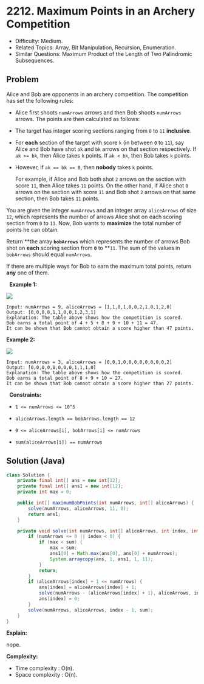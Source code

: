 # 2212. Maximum Points in an Archery Competition

- Difficulty: Medium.
- Related Topics: Array, Bit Manipulation, Recursion, Enumeration.
- Similar Questions: Maximum Product of the Length of Two Palindromic Subsequences.

## Problem

Alice and Bob are opponents in an archery competition. The competition has set the following rules:


	
- Alice first shoots ```numArrows``` arrows and then Bob shoots ```numArrows``` arrows.
	The points are then calculated as follows:
	
		
- The target has integer scoring sections ranging from ```0``` to ```11``` **inclusive**.
		
- For **each** section of the target with score ```k``` (in between ```0``` to ```11```), say Alice and Bob have shot ```ak``` and ```bk``` arrows on that section respectively. If ```ak >= bk```, then Alice takes ```k``` points. If ```ak < bk```, then Bob takes ```k``` points.
		
- However, if ```ak == bk == 0```, then **nobody** takes ```k``` points.
	
	



	
	For example, if Alice and Bob both shot ```2``` arrows on the section with score ```11```, then Alice takes ```11``` points. On the other hand, if Alice shot ```0``` arrows on the section with score ```11``` and Bob shot ```2``` arrows on that same section, then Bob takes ```11``` points.
	


You are given the integer ```numArrows``` and an integer array ```aliceArrows``` of size ```12```, which represents the number of arrows Alice shot on each scoring section from ```0``` to ```11```. Now, Bob wants to **maximize** the total number of points he can obtain.

Return **the array **```bobArrows```** which represents the number of arrows Bob shot on **each** scoring section from **```0```** to **```11```. The sum of the values in ```bobArrows``` should equal ```numArrows```.

If there are multiple ways for Bob to earn the maximum total points, return **any** one of them.

 
**Example 1:**

![](https://assets.leetcode.com/uploads/2022/02/24/ex1.jpg)

```
Input: numArrows = 9, aliceArrows = [1,1,0,1,0,0,2,1,0,1,2,0]
Output: [0,0,0,0,1,1,0,0,1,2,3,1]
Explanation: The table above shows how the competition is scored. 
Bob earns a total point of 4 + 5 + 8 + 9 + 10 + 11 = 47.
It can be shown that Bob cannot obtain a score higher than 47 points.
```

**Example 2:**

![](https://assets.leetcode.com/uploads/2022/02/24/ex2new.jpg)

```
Input: numArrows = 3, aliceArrows = [0,0,1,0,0,0,0,0,0,0,0,2]
Output: [0,0,0,0,0,0,0,0,1,1,1,0]
Explanation: The table above shows how the competition is scored.
Bob earns a total point of 8 + 9 + 10 = 27.
It can be shown that Bob cannot obtain a score higher than 27 points.
```

 
**Constraints:**


	
- ```1 <= numArrows <= 10^5```
	
- ```aliceArrows.length == bobArrows.length == 12```
	
- ```0 <= aliceArrows[i], bobArrows[i] <= numArrows```
	
- ```sum(aliceArrows[i]) == numArrows```



## Solution (Java)

```java
class Solution {
    private final int[] ans = new int[12];
    private final int[] ans1 = new int[12];
    private int max = 0;

    public int[] maximumBobPoints(int numArrows, int[] aliceArrows) {
        solve(numArrows, aliceArrows, 11, 0);
        return ans1;
    }

    private void solve(int numArrows, int[] aliceArrows, int index, int sum) {
        if (numArrows <= 0 || index < 0) {
            if (max < sum) {
                max = sum;
                ans1[0] = Math.max(ans[0], ans[0] + numArrows);
                System.arraycopy(ans, 1, ans1, 1, 11);
            }
            return;
        }
        if (aliceArrows[index] + 1 <= numArrows) {
            ans[index] = aliceArrows[index] + 1;
            solve(numArrows - (aliceArrows[index] + 1), aliceArrows, index - 1, sum + index);
            ans[index] = 0;
        }
        solve(numArrows, aliceArrows, index - 1, sum);
    }
}
```

**Explain:**

nope.

**Complexity:**

* Time complexity : O(n).
* Space complexity : O(n).
